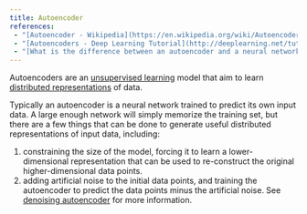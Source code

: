 ```yaml
---
title: Autoencoder
references:
 - "[Autoencoder - Wikipedia](https://en.wikipedia.org/wiki/Autoencoder)"
 - "[Autoencoders - Deep Learning Tutorial](http://deeplearning.net/tutorial/dA.html#autoencoders)"
 - "[What is the difference between an autoencoder and a neural network?](https://www.quora.com/What-is-the-difference-between-a-neural-network-and-an-autoencoder-network/answer/Patrick-Hall-4)"
---
```

Autoencoders are an [unsupervised learning][1] model that aim to learn
[distributed representations][2] of data.

Typically an autoencoder is a neural network trained to predict its own
input data. A large enough network will simply memorize the training set,
but there are a few things that can be done to generate useful
distributed representations of input data, including:

1. constraining the size of the model, forcing it to learn a lower-dimensional
representation that can be used to re-construct the original
higher-dimensional data points.
2. adding artificial noise to the initial data points, and training the autoencoder
to predict the data points minus the artificial noise. See
[denoising autoencoder][4] for more information.

[1]: /terms/unsupervised-learning/
[2]: /terms/distributed-representation/
[3]: /terms/neural-network/
[4]: /terms/denoising-autoencoder/